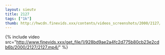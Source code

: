 ```yaml
--- 
layout: sieutv
title: 2127
tags: ["1k"]
thumb: http://hwcdn.finevids.xxx/contents/videos_screenshots/2000/2127/preview.mp4.jpg
---
```

{% include video src="http://www.finevids.xxx/get_file/1/928bd9ae2a4fc2d775b80cb23e2cdb6b/2000/2127/2127.mp4/" %} 
